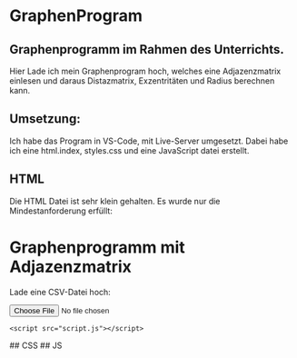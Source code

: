 # GraphenProgram
## Graphenprogramm im Rahmen des Unterrichts.

Hier Lade ich mein Graphenprogram hoch, welches eine Adjazenzmatrix einlesen und daraus Distazmatrix, Exzentritäten und Radius berechnen kann.

## Umsetzung:
Ich habe das Program in VS-Code, mit Live-Server umgesetzt.
Dabei habe ich eine html.index, styles.css und eine JavaScript datei erstellt.

## HTML
Die HTML Datei ist sehr klein gehalten.
Es wurde nur die Mindestanforderung erfüllt: 

<!DOCTYPE html>
<html lang="de">
<head>
    <meta charset="UTF-8">
    <title>Graphanalyse</title>
    <link rel="stylesheet" href="style.css">
</head>
<body>
    <h1>Graphenprogramm mit Adjazenzmatrix</h1>
    <p>Lade eine CSV-Datei hoch:</p>
    <input type="file" id="fileInput" accept=".csv">
    <div id="output"></div>

    <script src="script.js"></script>
</body>
</html>
## CSS
## JS



